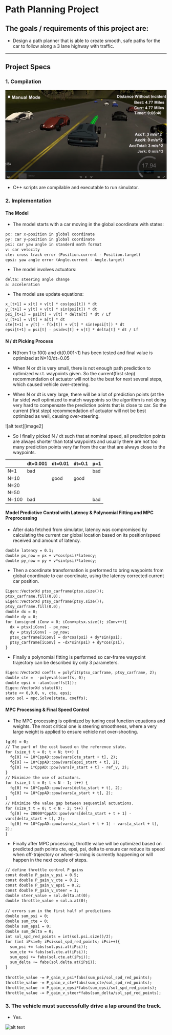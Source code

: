 # Path Planning Project

## The goals / requirements of this project are:

* Design a path planner that is able to create smooth, safe paths for the car to follow along a 3 lane highway with traffic.

[//]: # (Image References)
[image1]: ./4p77MilesPassing.PNG
[video1]: ./1lap16x.gif

---

## Project Specs

### 1. Compilation

![alt text][image1]

* C++ scripts are compilable and executable to run simulator.

### 2. Implementation

#### The Model

* The model starts with a car moving in the global coordinate with states: 

```
px: car x-position in global coordinate 
py: car y-position in global coordinate 
psi: car yaw angle in standerd math format 
v: car velocity
cte: cross track error (Position.current - Position.target)
epsi: yaw angle error (Angle.current - Angle.target)
```

* The model involves actuators:
```
delta: steering angle change
a: acceleration
```

* The model use update equations:

```
x_[t+1] = x[t] + v[t] * cos(psi[t]) * dt
y_[t+1] = y[t] + v[t] * sin(psi[t]) * dt
psi_[t+1] = psi[t] + v[t] * delta[t] * dt / Lf
v_[t+1] = v[t] + a[t] * dt
cte[t+1] = y[t] - f(x[t]) + v[t] * sin(epsi[t]) * dt
epsi[t+1] = psi[t] - psides[t] + v[t] * delta[t] * dt / Lf

```

#### N / dt Picking Process

* N(from 1 to 100) and dt(0.001~1) has been tested and final value is optimized at N=10/dt=0.05

* When N or dt is very small, there is not enough path prediction to optimized w.r.t. waypoints given. So the current(first step) recommendation of actuator will not be the best for next several steps, which caused vehicle over-steering.

* When N or dt is very large, there will be a lot of prediction points (at the far side) well optimized to match waypoints so the algorithm is not doing very hard to compensate the prediction points that is close to car. So the current (first step) recommendation of actuator will not be best optimized as well, causing over-steering.

![alt text][image2]

* So I finally picked N / dt such that at nominal speed, all prediction points are always shorter than total waypoints and usually there are not too many prediction points very far from the car that are always close to the waypoints.

|       | dt=0.001  | dt=0.01   | dt=0.1     | p=1       |
|-------|-----------|-----------|------------|-----------|
|N=1    |    bad     |      |          |      bad     |
|N=10   |         |  good    |  good    |           |
|N=20   |         |         |       |           |
|N=50   |      |      |        |         |
|N=100  |  bad    |         |       |  bad     |


#### Model Predictive Control with Latency &  Polynomial Fitting and MPC Preprocessing

* After data fetched from simulator, latency was compromised by calculating the current car global location based on its position/speed received and amount of latency.
```
double latency = 0.1;
double px_now = px + v*cos(psi)*latency;
double py_now = py + v*sin(psi)*latency;
```
* Then a coordinate transformation is performed to bring waypoints from global coordinate to car coordinate, using the latency corrected current car position.
```
Eigen::VectorXd ptsx_carframe(ptsx.size());
ptsx_carframe.fill(0.0);
Eigen::VectorXd ptsy_carframe(ptsy.size());
ptsy_carframe.fill(0.0);
double dx = 0;
double dy = 0;
for (unsigned iConv = 0; iConv<ptsx.size(); iConv++){
  dx = ptsx[iConv] - px_now;
  dy = ptsy[iConv] - py_now;
  ptsx_carframe[iConv] = dx*cos(psi) + dy*sin(psi);
  ptsy_carframe[iConv] = -dx*sin(psi) + dy*cos(psi);
}
```

* Finally a polynomial fitting is performed so car-frame waypoint trajectory can be described by only 3 parameters.
```
Eigen::VectorXd coeffs = polyfit(ptsx_carframe, ptsy_carframe, 2);
double cte =  -polyeval(coeffs, 0);
double epsi = -atan(coeffs[1]);
Eigen::VectorXd state(6);
state << 0,0,0, v, cte, epsi;
auto sol = mpc.Solve(state, coeffs);
```

#### MPC Processing & Final Speed Control

* The MPC processing is optimized by tuning cost function equations and weights. The most critical one is steering smoothness, where a very large weight is applied to ensure vehicle not over-shooting.
```
fg[0] = 0;
// The part of the cost based on the reference state.
for (size_t t = 0; t < N; t++) {
  fg[0] += 10*CppAD::pow(vars[cte_start + t], 2);
  fg[0] += 10*CppAD::pow(vars[epsi_start + t], 2);
  fg[0] += 1*CppAD::pow(vars[v_start + t] - ref_v, 2);
}
// Minimize the use of actuators.
for (size_t t = 0; t < N - 1; t++) {
  fg[0] += 10*CppAD::pow(vars[delta_start + t], 2);
  fg[0] += 10*CppAD::pow(vars[a_start + t], 2);
}
// Minimize the value gap between sequential actuations.
for (size_t t = 0; t < N - 2; t++) {
  fg[0] += 20000*CppAD::pow(vars[delta_start + t + 1] - vars[delta_start + t], 2);
  fg[0] += 10*CppAD::pow(vars[a_start + t + 1] - vars[a_start + t], 2);
}
```


* Finally after MPC processing, throttle value will be optimized based on predicted path points cte, epsi, psi, delta to ensure car reduce its speed when off-trajectory or wheel-turning is currently happening or will happen in the next couple of steps.
```
// define throttle control P gains
const double P_gain_v_psi = 0.5;
const double P_gain_v_cte = 0.2;
const double P_gain_v_epsi = 0.2;
const double P_gain_v_steer = 1;
double steer_value = sol.delta.at(0);
double throttle_value = sol.a.at(0);

// errors sum in the first half of predictions
double sum_psi = 0;
double sum_cte = 0;
double sum_epsi = 0;
double sum_delta = 0;
int sol_spd_red_points = int(sol.psi.size()/2);
for (int iPsi=0; iPsi<sol_spd_red_points; iPsi++){
  sum_psi += fabs(sol.psi.at(iPsi));
  sum_cte += fabs(sol.cte.at(iPsi));
  sum_epsi += fabs(sol.cte.at(iPsi));
  sum_delta += fabs(sol.delta.at(iPsi));
}

throttle_value -= P_gain_v_psi*fabs(sum_psi/sol_spd_red_points);
throttle_value -= P_gain_v_cte*fabs(sum_cte/sol_spd_red_points);
throttle_value -= P_gain_v_epsi*fabs(sum_epsi/sol_spd_red_points);
throttle_value -= P_gain_v_steer*fabs(sum_delta/sol_spd_red_points);

```

### 3. The vehicle must successfully drive a lap around the track.

* Yes.

![alt text][video1]


